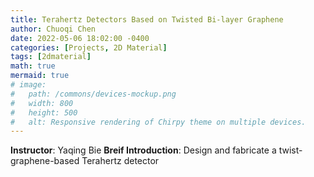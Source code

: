```yaml
---
title: Terahertz Detectors Based on Twisted Bi-layer Graphene
author: Chuoqi Chen
date: 2022-05-06 18:02:00 -0400
categories: [Projects, 2D Material]
tags: [2dmaterial]
math: true
mermaid: true
# image:
#   path: /commons/devices-mockup.png
#   width: 800
#   height: 500
#   alt: Responsive rendering of Chirpy theme on multiple devices.
---
```


**Instructor**: Yaqing Bie
**Breif Introduction**: Design and fabricate a twist-graphene-based Terahertz detector
